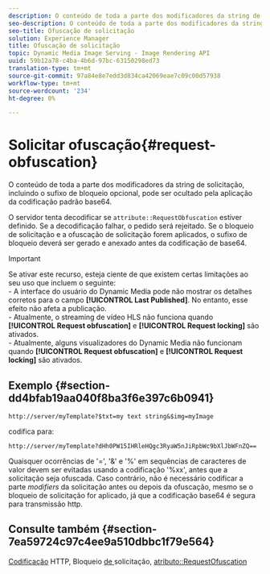 ```yaml
---
description: O conteúdo de toda a parte dos modificadores da string de solicitação, incluindo o sufixo de bloqueio opcional, pode ser ocultado pela aplicação da codificação padrão base64.
seo-description: O conteúdo de toda a parte dos modificadores da string de solicitação, incluindo o sufixo de bloqueio opcional, pode ser ocultado pela aplicação da codificação padrão base64.
seo-title: Ofuscação de solicitação
solution: Experience Manager
title: Ofuscação de solicitação
topic: Dynamic Media Image Serving - Image Rendering API
uuid: 59b12a78-c4ba-4b6d-97bc-63150298ed73
translation-type: tm+mt
source-git-commit: 97a84e8e7edd3d834ca42069eae7c09c00d57938
workflow-type: tm+mt
source-wordcount: '234'
ht-degree: 0%

---
```



# Solicitar ofuscação{#request-obfuscation}

O conteúdo de toda a parte dos modificadores da string de solicitação, incluindo o sufixo de bloqueio opcional, pode ser ocultado pela aplicação da codificação padrão base64.

O servidor tenta decodificar se `attribute::RequestObfuscation` estiver definido. Se a decodificação falhar, o pedido será rejeitado. Se o bloqueio de solicitação e a ofuscação de solicitação forem aplicados, o sufixo de bloqueio deverá ser gerado e anexado antes da codificação de base64.

>[!IMPORTANT]
>
>Se ativar este recurso, esteja ciente de que existem certas limitações ao seu uso que incluem o seguinte:<br>- A interface do usuário do Dynamic Media pode não mostrar os detalhes corretos para o campo **[!UICONTROL Last Published]**. No entanto, esse efeito não afeta a publicação.<br>- Atualmente, o streaming de vídeo HLS não funciona quando **[!UICONTROL Request obfuscation]** e  **[!UICONTROL Request locking]** são ativados.<br>- Atualmente, alguns visualizadores do Dynamic Media não funcionam quando  **[!UICONTROL Request obfuscation]** e  **[!UICONTROL Request locking]** são ativados.

## Exemplo {#section-dd4bfab19aa040f8ba3f6e397c6b0941}

`http://server/myTemplate?$txt=my text string&$img=myImage`

codifica para:

`http://server/myTemplate?dHh0PW15IHRleHQgc3RyaW5nJiRpbWc9bXlJbWFnZQ==`

Quaisquer ocorrências de &#39;=&#39;, &#39;&amp;&#39; e &#39;%&#39; em sequências de caracteres de valor devem ser evitadas usando a codificação &#39;%xx&#39;, antes que a solicitação seja ofuscada. Caso contrário, não é necessário codificar a parte *modifiers* da solicitação antes ou depois da ofuscação, mesmo se o bloqueio de solicitação for aplicado, já que a codificação base64 é segura para transmissão http.

## Consulte também {#section-7ea59724c97c4ee9a510dbbc1f79e564}

[Codificação](../../../../../is-api/http-ref/image-serving-api-ref/c-http-protocol-reference/c-syntax-and-features/r-http-encoding.md#reference-bb34dd13f316462695448acfa8f92df7) HTTP, Bloqueio [ de ](../../../../../is-api/http-ref/image-serving-api-ref/c-http-protocol-reference/c-syntax-and-features/r-request-locking.md#reference-4177193d20774daab0dbf206a927844c)solicitação,  [atributo::RequestOfuscation](../../../../../is-api/image-catalog/image-serving-api-ref/c-image-catalog-reference/c-attributes-reference/r-requestobfuscation.md#reference-730a3330253343f893419ebd52baf0bd)

